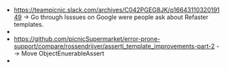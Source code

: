 - https://teampicnic.slack.com/archives/C042PGEG8JK/p1664311032019149 -> Go through Isssues on Google were people ask about Refaster templates.
-
- https://github.com/picnicSupermarket/error-prone-support/compare/rossendrijver/assertj_template_improvements-part-2 --> Move ObjectEnuerableAssert
-